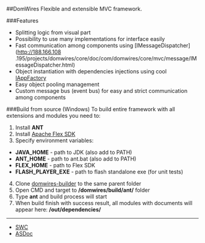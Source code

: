##DomWires
Flexible and extensible MVC framework.

###Features
* Splitting logic from visual part
* Possibility to use many implementations for interface easily
* Fast communication among components using [IMessageDispatcher](http://188.166.108
.195/projects/domwires/core/doc/com/domwires/core/mvc/message/IMessageDispatcher.html)
* Object instantiation with dependencies injections using cool [IAppFactory](http://188.166.108.195/projects/domwires/core/doc/com/domwires/core/factory/IAppFactory.html#includeExamplesSummary)
* Easy object pooling management
* Custom message bus (event bus) for easy and strict communication among components

###Build from source (Windows)
To build entire framework with all extensions and modules you need to:

1. Install **ANT**
2. Install [Apache Flex SDK](http://flex.apache.org/)
3. Specify environment variables:
  - **JAVA_HOME** - path to JDK (also add to PATH)
  - **ANT_HOME** - path to ant.bat (also add to PATH)
  - **FLEX_HOME** - path to Flex SDK
  - **FLASH_PLAYER_EXE** - path to flash standalone exe (for unit tests)
4. Clone [domwires-builder](https://github.com/CrazyFlasher/domwires-builder) to the same parent folder
5. Open CMD and target to **/domwires/build/ant/** folder
6. Type **ant** and build process will start
7. When build finish with success result, all modules with documents will appear here: **/out/dependencies/**

***

- [SWC](http://188.166.108.195/projects/domwires/core/domwires-core_latest.zip)
- [ASDoc](http://188.166.108.195/projects/domwires/core/doc)
